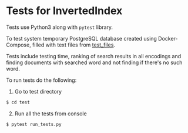 # Tests for InvertedIndex

Tests use Python3 along with `pytest` library. 

To test system temporary PostgreSQL database created using Docker-Compose, filled with text files from [test_files](test).

Tests include testing time, ranking of search results in all encodings and finding documents with searched word and not finding if there's no such word.

To run tests do the following:

1. Go to test directory

```bash
$ cd test
```

2. Run all the tests from console

```bash
$ pytest run_tests.py
```
